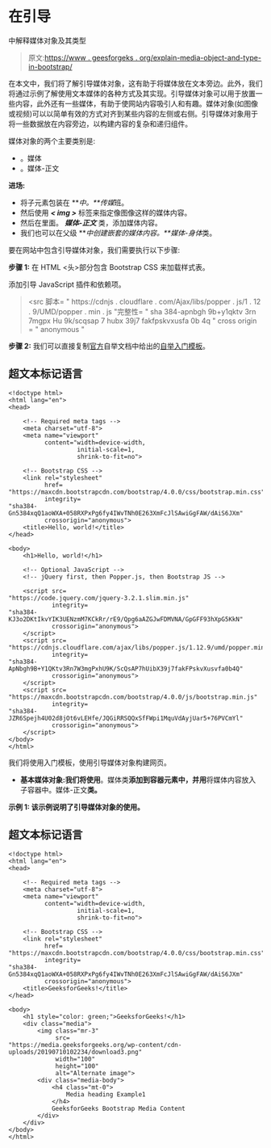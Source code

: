# 在引导

中解释媒体对象及其类型

> 原文:[https://www . geesforgeks . org/explain-media-object-and-type-in-bootstrap/](https://www.geeksforgeeks.org/explain-media-object-and-their-types-in-bootstrap/)

在本文中，我们将了解引导媒体对象，这有助于将媒体放在文本旁边。此外，我们将通过示例了解使用文本媒体的各种方式及其实现。引导媒体对象可以用于放置一些内容，此外还有一些媒体，有助于使网站内容吸引人和有趣。媒体对象(如图像或视频)可以以简单有效的方式对齐到某些内容的左侧或右侧。引导媒体对象用于将一些数据放在内容旁边，以构建内容的复杂和递归组件。

媒体对象的两个主要类别是:

*   。媒体
*   。媒体-正文

**进场:**

*   将子元素包装在 ***中。**传媒*班。
*   然后使用 ***< img >*** 标签来指定像图像这样的媒体内容。
*   然后在里面。 ***媒体-正文*** 类，添加媒体内容。
*   我们也可以在父级 ***中创建嵌套的媒体内容。**媒体-身体*类。

要在网站中包含引导媒体对象，我们需要执行以下步骤:

**步骤 1:** 在 HTML <头>部分包含 Bootstrap CSS 来加载样式表。

> <link rel="”stylesheet”" href="”https://maxcdn.bootstrapcdn.com/bootstrap/4.0.0/css/bootstrap.min.css”" integrity="”sha384-Gn5384xqQ1aoWXA+058RXPxPg6fy4IWvTNh0E263XmFcJlSAwiGgFAW/dAiS6JXm”" crossorigin="”anonymous”">

添加引导 JavaScript 插件和依赖项。

> <src 脚本= " https://cdnjs . cloudflare . com/Ajax/libs/popper . js/1 . 12 . 9/UMD/popper . min . js "完整性= " sha 384-apnbgh 9b+y1qktv 3rn 7mgpx Hu 9k/scqsap 7 hubx 39j7 fakfpskvxusfa 0b 4q " cross origin = " anonymous "

**步骤 2:** 我们可以直接复制[官方](https://getbootstrap.com/docs/4.3/getting-started/introduction/)自举文档中给出的[自举入门模板](https://getbootstrap.com/docs/4.3/getting-started/introduction/#starter-template)。

## 超文本标记语言

```
<!doctype html>
<html lang="en">
<head>

    <!-- Required meta tags -->
    <meta charset="utf-8">
    <meta name="viewport" 
          content="width=device-width, 
                   initial-scale=1, 
                   shrink-to-fit=no">

    <!-- Bootstrap CSS -->
    <link rel="stylesheet" 
          href=
"https://maxcdn.bootstrapcdn.com/bootstrap/4.0.0/css/bootstrap.min.css" 
          integrity=
"sha384-Gn5384xqQ1aoWXA+058RXPxPg6fy4IWvTNh0E263XmFcJlSAwiGgFAW/dAiS6JXm" 
          crossorigin="anonymous">
    <title>Hello, world!</title>
</head>

<body>
    <h1>Hello, world!</h1>

    <!-- Optional JavaScript -->
    <!-- jQuery first, then Popper.js, then Bootstrap JS -->

    <script src=
"https://code.jquery.com/jquery-3.2.1.slim.min.js" 
            integrity=
"sha384-KJ3o2DKtIkvYIK3UENzmM7KCkRr/rE9/Qpg6aAZGJwFDMVNA/GpGFF93hXpG5KkN" 
            crossorigin="anonymous">
    </script>
    <script src=
"https://cdnjs.cloudflare.com/ajax/libs/popper.js/1.12.9/umd/popper.min.js" 
            integrity=
"sha384-ApNbgh9B+Y1QKtv3Rn7W3mgPxhU9K/ScQsAP7hUibX39j7fakFPskvXusvfa0b4Q" 
            crossorigin="anonymous">
    </script>
    <script src=
"https://maxcdn.bootstrapcdn.com/bootstrap/4.0.0/js/bootstrap.min.js" 
            integrity=
"sha384-JZR6Spejh4U02d8jOt6vLEHfe/JQGiRRSQQxSfFWpi1MquVdAyjUar5+76PVCmYl" 
            crossorigin="anonymous">
    </script>
</body>
</html>
```

我们将使用入门模板，使用引导媒体对象构建网页。

*   **基本媒体对象:**我们将使用****。媒体类**添加到容器元素中，并用**将媒体内容放入子容器中。媒体-正文**类。**

****示例 1:** 该示例说明了引导媒体对象的使用。**

## **超文本标记语言**

```
<!doctype html>
<html lang="en">
<head>

    <!-- Required meta tags -->
    <meta charset="utf-8">
    <meta name="viewport" 
          content="width=device-width, 
                   initial-scale=1, 
                   shrink-to-fit=no">

    <!-- Bootstrap CSS -->
    <link rel="stylesheet" 
          href=
"https://maxcdn.bootstrapcdn.com/bootstrap/4.0.0/css/bootstrap.min.css" 
          integrity=
"sha384-Gn5384xqQ1aoWXA+058RXPxPg6fy4IWvTNh0E263XmFcJlSAwiGgFAW/dAiS6JXm" 
          crossorigin="anonymous">
    <title>GeeksforGeeks!</title>
</head>

<body>
    <h1 style="color: green;">GeeksforGeeks!</h1>
    <div class="media"> 
        <img class="mr-3" 
             src=
"https://media.geeksforgeeks.org/wp-content/cdn-uploads/20190710102234/download3.png" 
             width="100" 
             height="100" 
             alt="Alternate image">
        <div class="media-body">
            <h4 class="mt-0">
                Media heading Example1
            </h4> 
            GeeksforGeeks Bootstrap Media Content 
        </div>
    </div>
</body>
</html>
```